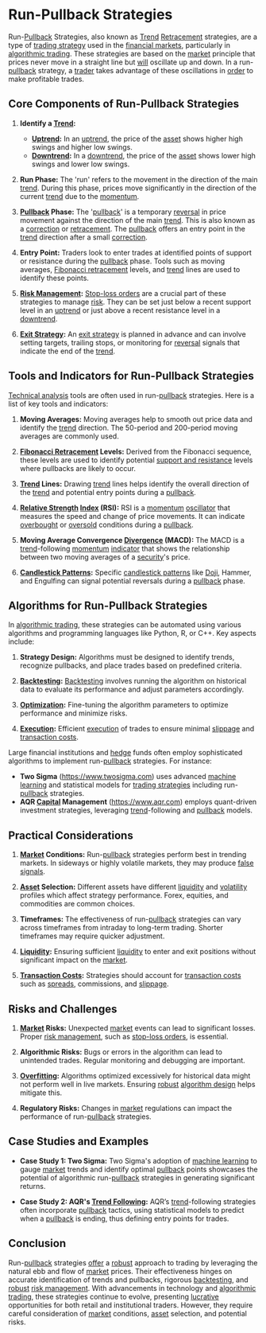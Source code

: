 # Run-Pullback Strategies

Run-[Pullback](../p/pullback.md) Strategies, also known as [Trend](../t/trend.md) [Retracement](../r/retracement.md) strategies, are a type of [trading strategy](../t/trading_strategy.md) used in the [financial markets](../f/financial_market.md), particularly in [algorithmic trading](../a/algorithmic_trading.md). These strategies are based on the [market](../m/market.md) principle that prices never move in a straight line but [will](../w/will.md) oscillate up and down. In a run-[pullback](../p/pullback.md) strategy, a [trader](../t/trader.md) takes advantage of these oscillations in [order](../o/order.md) to make profitable trades.

## Core Components of Run-Pullback Strategies

1. **Identify a [Trend](../t/trend.md):** 
   - **[Uptrend](../u/uptrend.md):** In an [uptrend](../u/uptrend.md), the price of the [asset](../a/asset.md) shows higher high swings and higher low swings.
   - **[Downtrend](../d/downtrend.md):** In a [downtrend](../d/downtrend.md), the price of the [asset](../a/asset.md) shows lower high swings and lower low swings.

2. **Run Phase:**
   The 'run' refers to the movement in the direction of the main [trend](../t/trend.md). During this phase, prices move significantly in the direction of the current [trend](../t/trend.md) due to the [momentum](../m/momentum.md).

3. **[Pullback](../p/pullback.md) Phase:**
   The '[pullback](../p/pullback.md)' is a temporary [reversal](../r/reversal.md) in price movement against the direction of the main [trend](../t/trend.md). This is also known as a [correction](../c/correction.md) or [retracement](../r/retracement.md). The [pullback](../p/pullback.md) offers an entry point in the [trend](../t/trend.md) direction after a small [correction](../c/correction.md).

4. **Entry Point:**
   Traders look to enter trades at identified points of support or resistance during the [pullback](../p/pullback.md) phase. Tools such as moving averages, [Fibonacci retracement](../f/fibonacci_retracement.md) levels, and [trend](../t/trend.md) lines are used to identify these points.

5. **[Risk Management](../r/risk_management.md):**
   [Stop-loss orders](../s/stop-loss_orders.md) are a crucial part of these strategies to manage [risk](../r/risk.md). They can be set just below a recent support level in an [uptrend](../u/uptrend.md) or just above a recent resistance level in a [downtrend](../d/downtrend.md).
   
6. **[Exit Strategy](../e/exit_strategy.md):**
   An [exit strategy](../e/exit_strategy.md) is planned in advance and can involve setting targets, trailing stops, or monitoring for [reversal](../r/reversal.md) signals that indicate the end of the [trend](../t/trend.md).

## Tools and Indicators for Run-Pullback Strategies

[Technical analysis](../t/technical_analysis.md) tools are often used in run-[pullback](../p/pullback.md) strategies. Here is a list of key tools and indicators:

1. **Moving Averages:**
   Moving averages help to smooth out price data and identify the [trend](../t/trend.md) direction. The 50-period and 200-period moving averages are commonly used.

2. **[Fibonacci Retracement](../f/fibonacci_retracement.md) Levels:**
   Derived from the Fibonacci sequence, these levels are used to identify potential [support and resistance](../s/support_and_resistance.md) levels where pullbacks are likely to occur.

3. **[Trend](../t/trend.md) Lines:**
   Drawing [trend](../t/trend.md) lines helps identify the overall direction of the [trend](../t/trend.md) and potential entry points during a [pullback](../p/pullback.md).

4. **[Relative Strength](../r/relative_strength.md) [Index](../i/index_instrument.md) (RSI):**
   RSI is a [momentum](../m/momentum.md) [oscillator](../o/oscillator.md) that measures the speed and change of price movements. It can indicate [overbought](../o/overbought.md) or [oversold](../o/oversold.md) conditions during a [pullback](../p/pullback.md).

5. **Moving Average Convergence [Divergence](../d/divergence.md) (MACD):**
   The MACD is a [trend](../t/trend.md)-following [momentum](../m/momentum.md) [indicator](../i/indicator.md) that shows the relationship between two moving averages of a [security](../s/security.md)'s price.

6. **[Candlestick Patterns](../c/candlestick_patterns.md):**
   Specific [candlestick patterns](../c/candlestick_patterns.md) like [Doji](../d/doji.md), Hammer, and Engulfing can signal potential reversals during a [pullback](../p/pullback.md) phase.

## Algorithms for Run-Pullback Strategies

In [algorithmic trading](../a/algorithmic_trading.md), these strategies can be automated using various algorithms and programming languages like Python, R, or C++. Key aspects include:

1. **Strategy Design:**
   Algorithms must be designed to identify trends, recognize pullbacks, and place trades based on predefined criteria.

2. **[Backtesting](../b/backtesting.md):**
   [Backtesting](../b/backtesting.md) involves running the algorithm on historical data to evaluate its performance and adjust parameters accordingly.

3. **[Optimization](../o/optimization.md):**
   Fine-tuning the algorithm parameters to optimize performance and minimize risks.

4. **[Execution](../e/execution.md):**
   Efficient [execution](../e/execution.md) of trades to ensure minimal [slippage](../s/slippage.md) and [transaction costs](../t/transaction_costs.md).

Large financial institutions and [hedge](../h/hedge.md) funds often employ sophisticated algorithms to implement run-[pullback](../p/pullback.md) strategies. For instance:

- **Two Sigma** (https://www.twosigma.com) uses advanced [machine learning](../m/machine_learning.md) and statistical models for [trading strategies](../t/trading_strategies.md) including run-[pullback](../p/pullback.md) strategies.
- **AQR [Capital](../c/capital.md) Management** (https://www.aqr.com) employs quant-driven investment strategies, leveraging [trend](../t/trend.md)-following and [pullback](../p/pullback.md) models.

## Practical Considerations

1. **[Market](../m/market.md) Conditions:**
   Run-[pullback](../p/pullback.md) strategies perform best in trending markets. In sideways or highly volatile markets, they may produce [false signals](../f/false_signals_in_trading.md).

2. **[Asset](../a/asset.md) Selection:**
   Different assets have different [liquidity](../l/liquidity.md) and [volatility](../v/volatility.md) profiles which affect strategy performance. Forex, equities, and commodities are common choices.

3. **Timeframes:**
   The effectiveness of run-[pullback](../p/pullback.md) strategies can vary across timeframes from intraday to long-term trading. Shorter timeframes may require quicker adjustment.

4. **[Liquidity](../l/liquidity.md):**
   Ensuring sufficient [liquidity](../l/liquidity.md) to enter and exit positions without significant impact on the [market](../m/market.md).

5. **[Transaction Costs](../t/transaction_costs.md):**
   Strategies should account for [transaction costs](../t/transaction_costs.md) such as [spreads](../s/spreads.md), commissions, and [slippage](../s/slippage.md).

## Risks and Challenges

1. **[Market](../m/market.md) Risks:**
   Unexpected [market](../m/market.md) events can lead to significant losses. Proper [risk management](../r/risk_management.md), such as [stop-loss orders](../s/stop-loss_orders.md), is essential.

2. **Algorithmic Risks:**
   Bugs or errors in the algorithm can lead to unintended trades. Regular monitoring and debugging are important.

3. **[Overfitting](../o/overfitting.md):**
   Algorithms optimized excessively for historical data might not perform well in live markets. Ensuring [robust](../r/robust.md) [algorithm design](../a/algorithm_design.md) helps mitigate this.

4. **Regulatory Risks:**
   Changes in [market](../m/market.md) regulations can impact the performance of run-[pullback](../p/pullback.md) strategies.

## Case Studies and Examples

- **Case Study 1: Two Sigma:**
   Two Sigma's adoption of [machine learning](../m/machine_learning.md) to gauge [market](../m/market.md) trends and identify optimal [pullback](../p/pullback.md) points showcases the potential of algorithmic run-[pullback](../p/pullback.md) strategies in generating significant returns.

- **Case Study 2: AQR's [Trend Following](../t/trend_following.md):**
   AQR’s [trend](../t/trend.md)-following strategies often incorporate [pullback](../p/pullback.md) tactics, using statistical models to predict when a [pullback](../p/pullback.md) is ending, thus defining entry points for trades.

## Conclusion

Run-[pullback](../p/pullback.md) strategies [offer](../o/offer.md) a [robust](../r/robust.md) approach to trading by leveraging the natural ebb and flow of [market](../m/market.md) prices. Their effectiveness hinges on accurate identification of trends and pullbacks, rigorous [backtesting](../b/backtesting.md), and [robust](../r/robust.md) [risk management](../r/risk_management.md). With advancements in technology and [algorithmic trading](../a/algorithmic_trading.md), these strategies continue to evolve, presenting [lucrative](../l/lucrative.md) opportunities for both retail and institutional traders. However, they require careful consideration of [market](../m/market.md) conditions, [asset](../a/asset.md) selection, and potential risks.
